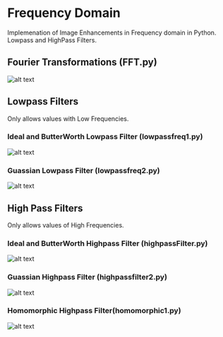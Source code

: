 # Frequency Domain
Implemenation of Image Enhancements in Frequency domain in Python. Lowpass and HighPass Filters.




## Fourier Transformations (FFT.py)
![alt text](https://github.com/rockchik/Image-processing/blob/master/images/FFT.png)




## Lowpass Filters
Only allows values with Low Frequencies.

### Ideal and ButterWorth Lowpass Filter (lowpassfreq1.py)
![alt text](https://github.com/rockchik/Image-processing/blob/master/images/lowpass.png)


### Guassian Lowpass Filter (lowpassfreq2.py)
![alt text](https://github.com/rockchik/Image-processing/blob/master/images/guassian_lowpass.png)




## High Pass Filters
Only allows values of High Frequencies. 

### Ideal and ButterWorth Highpass Filter (highpassFilter.py)
![alt text](https://github.com/rockchik/Image-processing/blob/master/images/highpass.png)


### Guassian Highpass Filter (highpassfilter2.py)
![alt text](https://github.com/rockchik/Image-processing/blob/master/images/Guassian_highpass.png)


### Homomorphic Highpass Filter(homomorphic1.py)
![alt text](https://github.com/rockchik/Image-processing/blob/master/images/homorphic.png)


